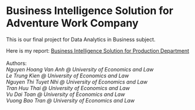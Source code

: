 # Business Intelligence Solution for Adventure Work Company

This is our final project for Data Analytics in Business subject.

Here is my report: [Business Intelligence Solution for Production Department](https://drive.google.com/file/d/1tRVuZ5KP3Bc5db7O3heD7NZilr2hIX78/view?usp=sharing)<br/><br/>
Authors: <br/>
<i>Nguyen Hoang Van Anh @ University of Economics and Law <br/>
Le Trung Kien @ University of Economics and Law <br/>
Nguyen Thi Tuyet Nhi @ University of Economics and Law <br/>
Tran Huu Thai @ University of Economics and Law <br/>
Vu Dai Toan @ University of Economics and Law <br/>
Vuong Bao Tran @ University of Economics and Law <br/>
  </i>
